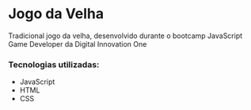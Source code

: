 # Jogo da Velha

Tradicional jogo da velha, desenvolvido durante o bootcamp JavaScript Game Developer da Digital Innovation One

### Tecnologias utilizadas:

* JavaScript
* HTML
* CSS



 

